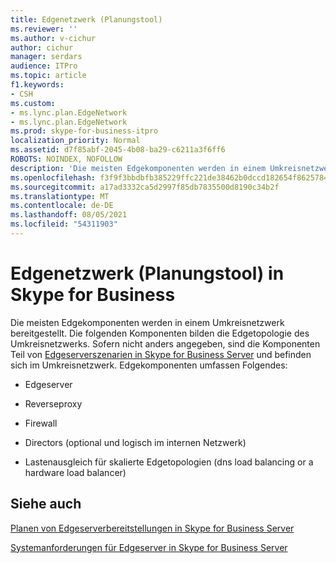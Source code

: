 ```yaml
---
title: Edgenetzwerk (Planungstool)
ms.reviewer: ''
ms.author: v-cichur
author: cichur
manager: serdars
audience: ITPro
ms.topic: article
f1.keywords:
- CSH
ms.custom:
- ms.lync.plan.EdgeNetwork
- ms.lync.plan.EdgeNetwork
ms.prod: skype-for-business-itpro
localization_priority: Normal
ms.assetid: d7f85abf-2045-4b08-ba29-c6211a3f6ff6
ROBOTS: NOINDEX, NOFOLLOW
description: 'Die meisten Edgekomponenten werden in einem Umkreisnetzwerk bereitgestellt. Die folgenden Komponenten bilden die Edgetopologie des Umkreisnetzwerks. Sofern nicht anders angegeben, sind die Komponenten Teil von Edgeserverszenarien in Skype for Business Server und befinden sich im Umkreisnetzwerk. Edgekomponenten umfassen Folgendes:'
ms.openlocfilehash: f3f9f3bbdbfb385229ffc221de38462b0dccd182654f8625784531796a2efc0b
ms.sourcegitcommit: a17ad3332ca5d2997f85db7835500d8190c34b2f
ms.translationtype: MT
ms.contentlocale: de-DE
ms.lasthandoff: 08/05/2021
ms.locfileid: "54311903"
---
```

# <a name="edge-network-planning-tool-in-skype-for-business"></a>Edgenetzwerk (Planungstool) in Skype for Business 
 
Die meisten Edgekomponenten werden in einem Umkreisnetzwerk bereitgestellt. Die folgenden Komponenten bilden die Edgetopologie des Umkreisnetzwerks. Sofern nicht anders angegeben, sind die Komponenten Teil von [Edgeserverszenarien in Skype for Business Server](../../../plan-your-deployment/edge-server-deployments/scenarios.md) und befinden sich im Umkreisnetzwerk. Edgekomponenten umfassen Folgendes:
  
- Edgeserver
    
- Reverseproxy
    
- Firewall
    
- Directors (optional und logisch im internen Netzwerk)
    
- Lastenausgleich für skalierte Edgetopologien (dns load balancing or a hardware load balancer)
    
## <a name="see-also"></a>Siehe auch

[Planen von Edgeserverbereitstellungen in Skype for Business Server](../../../plan-your-deployment/edge-server-deployments/edge-server-deployments.md)
  
[Systemanforderungen für Edgeserver in Skype for Business Server](../../../plan-your-deployment/edge-server-deployments/system-requirements.md)
